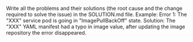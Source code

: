 Write all the problems and their solutions (the root cause and the change required to solve the issue) in the SOLUTION.md file.
Example: Error 1: The "XXX" service pod is going in "ImagePullBackOff" state. Solution: The "XXX" YAML manifest had a typo in image value, after updating the image repository the error disappeared.
